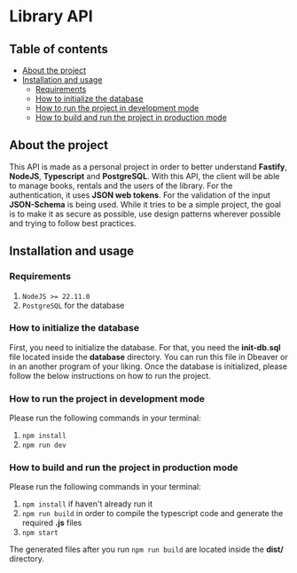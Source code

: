 # Library API

## Table of contents
- [About the project](#about-the-project)
- [Installation and usage](#installation-and-usage)
  - [Requirements](#requirements)
  - [How to initialize the database](#how-to-initialize-the-database)
  - [How to run the project in development mode](#how-to-run-the-project-in-development-mode)
  - [How to build and run the project in production mode](#how-to-build-and-run-the-project-in-production-mode)

## About the project
This API is made as a personal project in order to better understand **Fastify**, **NodeJS**, **Typescript** and **PostgreSQL**. With this API, the client will be able to manage books, rentals and the users of the library. For the authentication, it uses **JSON web tokens**. For the validation of the input **JSON-Schema** is being used. While it tries to be a simple project, the goal is to make it as secure as possible, use design patterns wherever possible and trying to follow best practices.

## Installation and usage

### Requirements
1. ```NodeJS >= 22.11.0```
2. ```PostgreSQL``` for the database

### How to initialize the database
First, you need to initialize the database. For that, you need the **init-db.sql** file located inside the **database** directory. You can run this file in Dbeaver or in an another program of your liking. Once the database is initialized, please follow the below instructions on how to run the project.

### How to run the project in development mode
Please run the following commands in your terminal:
1. ```npm install```
2. ```npm run dev```

### How to build and run the project in production mode
Please run the following commands in your terminal:
1. ```npm install``` if haven't already run it
2. ```npm run build``` in order to compile the typescript code and generate the required **.js** files
3. ```npm start```

The generated files after you run ```npm run build``` are located inside the **dist/** directory.